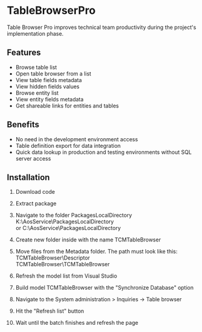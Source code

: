 # TableBrowserPro

Table Browser Pro improves technical team productivity during the project's implementation phase.

## Features

- Browse table list<br/>
- Open table browser from a list<br/>
- View table fields metadata<br/>
- View hidden fields values<br/>
- Browse entity list<br/>
- View entity fields metadata<br/>
- Get shareable links for entities and tables<br/>

## Benefits

- No need in the development environment access<br/>
- Table definition export for data integration<br/>
- Quick data lookup in production and testing environments without SQL server access<br/>

## Installation

1. Download code<br/>
2. Extract package <br/>
3. Navigate to the folder PackagesLocalDirectory<br/>
K:\AosService\PackagesLocalDirectory<br/>
or
C:\AosService\PackagesLocalDirectory<br/>
3. Create new folder inside with the name TCMTableBrowser
4. Move files from the Metadata folder. The path must look like this: <br/>
TCMTableBrowser\Descriptor<br/>
TCMTableBrowser\TCMTableBrowser<br/>

5. Refresh the model list from Visual Studio<br/>
6. Build model TCMTableBrowser with the "Synchronize Database" option<br/>
7. Navigate to the System administration > Inquiries -> Table browser <br/>
8. Hit the "Refresh list" button <br/>
9. Wait until the batch finishes and refresh the page
